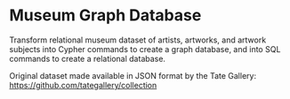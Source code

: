 # Museum Graph Database

Transform relational museum dataset of artists, artworks, and artwork subjects into Cypher commands to create a graph database, and into SQL commands to create a relational database.

Original dataset made available in JSON format by the Tate Gallery: https://github.com/tategallery/collection

